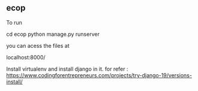 ecop
----

To run

  cd ecop
  python manage.py runserver

you can acess the files at

  localhost:8000/

Install virtualenv and install django in it.
for refer : https://www.codingforentrepreneurs.com/projects/try-django-19/versions-install/
